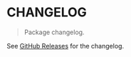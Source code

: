 # CHANGELOG

> Package changelog.

See [GitHub Releases](https://github.com/stdlib-js/stats-base-sstdevyc/releases) for the changelog.